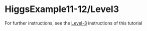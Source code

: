 # HiggsExample11-12/Level3

For further instructions, see the [Level-3](https://github.com/cms-opendata-analyses/HiggsExample11-12/blob/master/README.md#level-3-intermediate-produce) instructions of this tutorial

